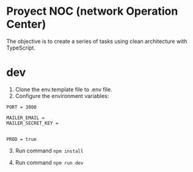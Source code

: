 # Proyect NOC (network Operation Center)

The objective is to create a series of tasks using clean architecture with TypeScript.

# dev

1. Clone the env.template file to .env file.
2. Configure the environment variables:

```
PORT = 3000

MAILER_EMAIL =
MAILER_SECRET_KEY =


PROD = true

```

3. Run command `npm install`

4. Run command `npm run dev`
